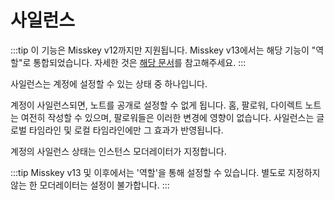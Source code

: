 # 사일런스

:::tip
이 기능은 Misskey v12까지만 지원됩니다. Misskey v13에서는 해당 기능이 "역할"로 통합되었습니다. 자세한 것은 [해당 문서](./roles.md)를 참고해주세요.
:::

사일런스는 계정에 설정할 수 있는 상태 중 하나입니다.

계정이 사일런스되면, 노트를 공개로 설정할 수 없게 됩니다.
홈, 팔로워, 다이렉트 노트는 여전히 작성할 수 있으며, 팔로워들은 이러한 변경에 영향이 없습니다.
사일런스는 글로벌 타임라인 및 로컬 타임라인에만 그 효과가 반영됩니다.

계정의 사일런스 상태는 인스턴스 모더레이터가 지정합니다.

:::tip
Misskey v13 및 이후에서는 '역할'을 통해 설정할 수 있습니다. 별도로 지정하지 않는 한 모더레이터는 설정이 불가합니다.
:::
